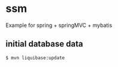 # ssm

Example for spring + springMVC + mybatis

## initial database data

```shell script
$ mvn liquibase:update
```
